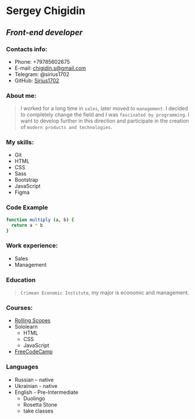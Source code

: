 # **Sergey Chigidin**
## _Front-end developer_
### Contacts info:
- Phone: +79785602675
- E-mail: chigidin.s@gmail.com
- Telegram: @sirius1702
- GitHub: [Sirius1702](https://github.com/Sirius1702)
### About me:
> I worked for a long time in `sales`, later moved to `management`. I decided to completely change the field and I was `fascinated by programming`. I want to develop further in this direction and participate in the creation of `modern products and technologies`.

### My skills:
* Git
* HTML
* CSS
* Sass
* Bootstrap
* JavaScript
* Figma
### Code Example
```sh
function multiply (a, b) {
  return a * b
}
```
### Work experience:
- Sales
- Management
### Education
> `Crimean Economic Institute`, my major is economic and management.

### Courses:
- [Rolling Scopes](https://rs.school/js-stage0/)
- Sololearn
    - HTML
    - CSS 
    - JavaScript
- [FreeCodeCamp](https://www.freecodecamp.org/)
### Languages
- Russian – native
- Ukrainian - native
- English - Pre-Intermediate
    - Duolingo
    - Rosetta Stone
    - take classes